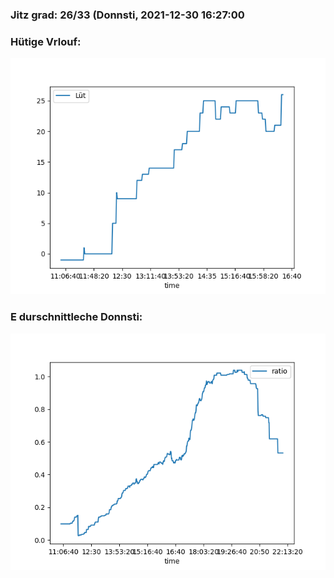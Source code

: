 ### Jitz grad: 26/33 (Donnsti, 2021-12-30 16:27:00

### Hütige Vrlouf:
![Graph](Today.png)

### E durschnittleche Donnsti:
![Graph](Donnsti.png)